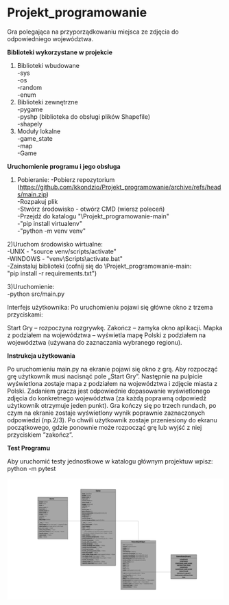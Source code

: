 # Projekt_programowanie
Gra polegająca na przyporządkowaniu miejsca ze zdjęcia do odpowiedniego województwa.

**Biblioteki wykorzystane w projekcie**  

1) Biblioteki wbudowane  
-sys  
-os  
-random  
-enum  
2) Biblioteki zewnętrzne  
-pygame  
-pyshp (biblioteka do obsługi plików Shapefile)  
-shapely  
3) Moduły lokalne  
-game_state  
-map  
-Game  

**Uruchomienie programu i jego obsługa** 

1) Pobieranie:
-Pobierz repozytorium (https://github.com/kkondzio/Projekt_programowanie/archive/refs/heads/main.zip)  
-Rozpakuj plik  
-Stwórz środowisko - otwórz CMD (wiersz poleceń)  
-Przejdź do katalogu "\Projekt_programowanie-main"  
-"pip install virtualenv"  
-"python -m venv venv"  

2)Uruchom środowisko wirtualne:  
-UNIX - "source venv/scripts/activate"  
-WINDOWS - "venv\Scripts\activate.bat"  
-Zainstaluj biblioteki (cofnij się do \Projekt_programowanie-main:  
"pip install -r requirements.txt")  

3)Uruchomienie:  
-python src/main.py  


Interfejs użytkownika: 
Po uruchomieniu pojawi się główne okno z trzema przyciskami: 

Start Gry – rozpoczyna rozgrywkę. 
Zakończ – zamyka okno aplikacji. 
Mapka z podziałem na województwa – wyświetla mapę Polski z podziałem na województwa (używana do zaznaczania wybranego regionu). 

**Instrukcja użytkowania**  

Po uruchomieniu main.py na ekranie pojawi się okno z grą. Aby rozpocząć grę użytkownik musi nacisnąć pole „Start Gry”. Następnie na pulpicie wyświetlona zostaje mapa z podziałem na województwa i zdjęcie miasta z Polski.  Zadaniem gracza jest odpowiednie dopasowanie wyświetlonego zdjęcia do konkretnego województwa (za każdą poprawną odpowiedź użytkownik otrzymuje jeden punkt).  Gra kończy się po trzech rundach, po czym na ekranie zostaje wyświetlony wynik poprawnie zaznaczonych odpowiedzi (np.2/3). Po chwili użytkownik zostaje przeniesiony do ekranu początkowego, gdzie ponownie może rozpocząć grę lub wyjść z niej przyciskiem ”zakończ”. 

**Test Programu**

Aby uruchomić testy jednostkowe w katalogu głównym projektuw wpisz:
python -m pytest





![Diagram UML](Game(uaktualniony).png)

